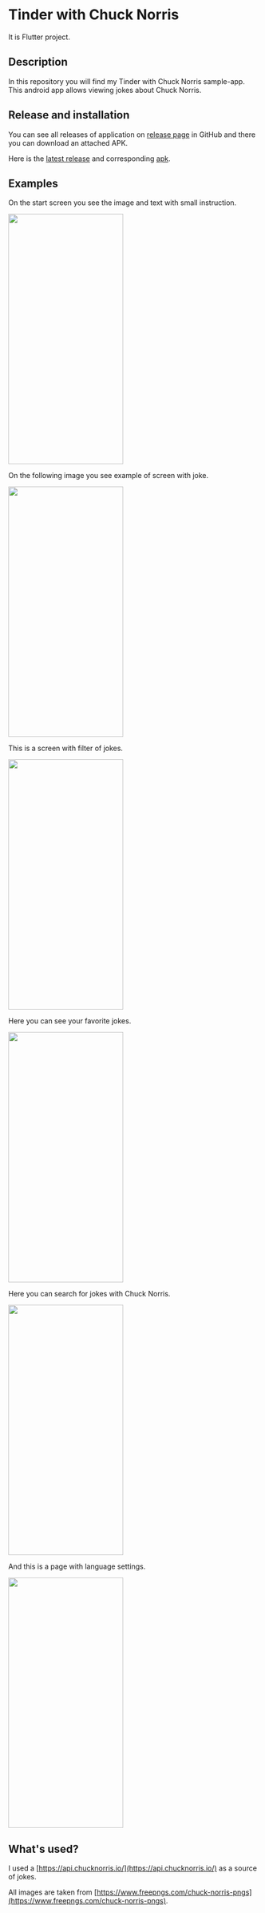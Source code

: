 # Tinder with Chuck Norris

It is Flutter project.

## Description

In this repository you will find my Tinder with Chuck Norris sample-app. This android app allows
viewing jokes about Chuck Norris.

## Release and installation

You can see all releases of application on [release page](https://github.com/vladdan16/ChuckNorrisJokesApp/releases)
in GitHub and there you can download an attached APK.

Here is the [latest release](https://github.com/vladdan16/ChuckNorrisJokesApp/releases/latest) and corresponding
[apk](https://github.com/vladdan16/ChuckNorrisJokesApp/releases/download/v1.5.3/ChuckNorrisJokesApp-v1.5.3.apk).

## Examples

<p>On the start screen you see the image and text with small instruction.</p>
<img src="./screens/start_screen.jpg" width="230" height="500">
<p>On the following image you see example of screen with joke.</p>
<img src="./screens/joke_screen.jpg" width="230" height="500">
<p>This is a screen with filter of jokes.</p>
<img src="./screens/filter_screen.jpg" width="230" height="500">
<p>Here you can see your favorite jokes.</p>
<img src="./screens/favorites_screen.jpg" width="230" height="500">
<p>Here you can search for jokes with Chuck Norris.</p>
<img src="./screens/search_screen.jpg" width="230" height="500">
<p>And this is a page with language settings.</p>
<img src="./screens/settings_screen.jpg" width="230" height="500">

## What's used?

I used a [https://api.chucknorris.io/](https://api.chucknorris.io/) as a source of jokes.

All images are taken
from [https://www.freepngs.com/chuck-norris-pngs](https://www.freepngs.com/chuck-norris-pngs).
